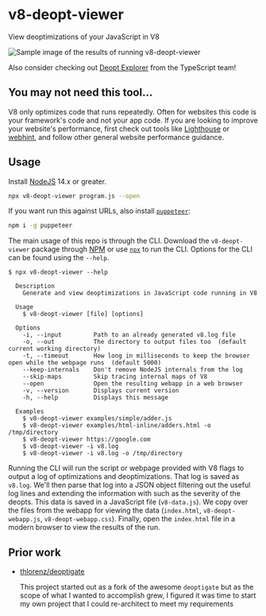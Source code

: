 # v8-deopt-viewer

View deoptimizations of your JavaScript in V8

![Sample image of the results of running v8-deopt-viewer](examples/v8-deopt-webapp.png)

Also consider checking out [Deopt Explorer](https://devblogs.microsoft.com/typescript/introducing-deopt-explorer/) from the TypeScript team!

## You may not need this tool...

V8 only optimizes code that runs repeatedly. Often for websites this code is your framework's code and not your app code. If you are looking to improve your website's performance, first check out tools like [Lighthouse](https://developers.google.com/web/tools/lighthouse/) or [webhint](https://webhint.io/), and follow other general website performance guidance.

## Usage

Install [NodeJS](https://nodejs.org) 14.x or greater.

```bash
npx v8-deopt-viewer program.js --open
```

If you want run this against URLs, also install [`puppeteer`](https://github.com/GoogleChrome/puppeteer):

```bash
npm i -g puppeteer
```

The main usage of this repo is through the CLI. Download the `v8-deopt-viewer` package through [NPM](https://npmjs.com) or use [`npx`](https://medium.com/@maybekatz/introducing-npx-an-npm-package-runner-55f7d4bd282b) to run the CLI. Options for the CLI can be found using the `--help`.

```
$ npx v8-deopt-viewer --help

  Description
    Generate and view deoptimizations in JavaScript code running in V8

  Usage
    $ v8-deopt-viewer [file] [options]

  Options
    -i, --input         Path to an already generated v8.log file
    -o, --out           The directory to output files too  (default current working directory)
    -t, --timeout       How long in milliseconds to keep the browser open while the webpage runs  (default 5000)
    --keep-internals    Don't remove NodeJS internals from the log
    --skip-maps         Skip tracing internal maps of V8
    --open              Open the resulting webapp in a web browser
    -v, --version       Displays current version
    -h, --help          Displays this message

  Examples
    $ v8-deopt-viewer examples/simple/adder.js
    $ v8-deopt-viewer examples/html-inline/adders.html -o /tmp/directory
    $ v8-deopt-viewer https://google.com
    $ v8-deopt-viewer -i v8.log
    $ v8-deopt-viewer -i v8.log -o /tmp/directory
```

Running the CLI will run the script or webpage provided with V8 flags to output a log of optimizations and deoptimizations. That log is saved as `v8.log`. We'll then parse that log into a JSON object filtering out the useful log lines and extending the information with such as the severity of the deopts. This data is saved in a JavaScript file (`v8-data.js`). We copy over the files from the webapp for viewing the data (`index.html`, `v8-deopt-webapp.js`, `v8-deopt-webapp.css`). Finally, open the `index.html` file in a modern browser to view the results of the run.

## Prior work

- [thlorenz/deoptigate](https://github.com/thlorenz/deoptigate)

  This project started out as a fork of the awesome `deoptigate` but as the scope of what I wanted to accomplish grew, I figured it was time to start my own project that I could re-architect to meet my requirements
